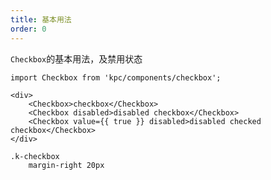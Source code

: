 ```yaml
---
title: 基本用法
order: 0
---
```


`Checkbox`的基本用法，及禁用状态

```vdt
import Checkbox from 'kpc/components/checkbox';

<div>
    <Checkbox>checkbox</Checkbox>
    <Checkbox disabled>disabled checkbox</Checkbox>
    <Checkbox value={{ true }} disabled>disabled checked checkbox</Checkbox>
</div>
```

```styl
.k-checkbox
    margin-right 20px
```
